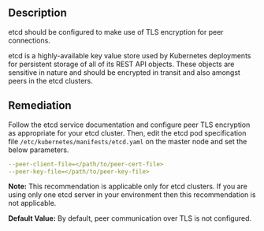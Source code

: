## Description

etcd should be configured to make use of TLS encryption for peer connections.

etcd is a highly-available key value store used by Kubernetes deployments for persistent storage of all of its REST API objects. These objects are sensitive in nature and should be encrypted in transit and also amongst peers in the etcd clusters.

## Remediation

Follow the etcd service documentation and configure peer TLS encryption as appropriate for your etcd cluster. Then, edit the etcd pod specification file `/etc/kubernetes/manifests/etcd.yaml` on the master node and set the below parameters.

```yaml
--peer-client-file=</path/to/peer-cert-file>
--peer-key-file=</path/to/peer-key-file>
```

**Note:** This recommendation is applicable only for etcd clusters. If you are using only one etcd server in your environment then this recommendation is not applicable.

**Default Value:** By default, peer communication over TLS is not configured.